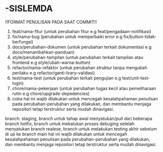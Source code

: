 # -SISLEMDA

!!FORMAT PENULISAN PADA SAAT COMMIT!!

1. feat/nama-fitur (untuk perubahan fitur e.g feat/pengadaan-notifikasi)
2. fix/nama-bug (perubahan untuk memperbaiki error e.g fix/button-tidak-berfungsi)
3. docs/perubahan-dokumen (untuk perubahan terkait dokumentasi
   e.g docs/menambahkan-panduan)
4. style/perubahan-tampilan (untuk perubahan terkait tampilan atau frontend
   e.g style/ubah-warna-button)
5. refactor/nama-refaktor (untuk perubahan struktur tanpa mengubah perilaku
   e.g refactor/ganti-lirary-validasi)
6. test/nama-test (untuk perubahan terkait pengujian e.g test/unit-test-login)
7. chore/nama-pekerjaan (untuk perubahan tugas kecil atau pemeliharaan rutin
   e.g chore/upgrade-depedencies)
8. coba
   hal ini wajib dilakukan untuk mencegah kesalahpahaman penulisan pada perubahan-perubahan yang dilakukan, dan membantu menjaga repositori tetap terstruktur serta mudah dinavigasi.

branch:
staging, branch untuk tahap awal menyatukan/pull dari beberapa branch
hotfix, branch untuk mekalukan proses debuging setelah menyatukan branch
realese, branch untuk melakukan testing akhir sebelum di up ke branch main
hal ini wajib dilakukan untuk mencegah kesalahpahaman penulisan pada perubahan-perubahan yang dilakukan, dan membantu menjaga repositori tetap terstruktur serta mudah dinavigasi.
